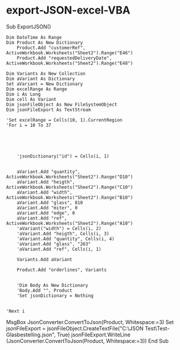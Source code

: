 # export-JSON-excel-VBA


Sub ExportJSON()

    Dim DateTime As Range
    Dim Product As New Dictionary
        Product.Add "customerRef", ActiveWorkbook.Worksheets("Sheet2").Range("E46")
        Product.Add "requestedDeliveryDate", ActiveWorkbook.Worksheets("Sheet2").Range("E48")
    
    Dim Variants As New Collection
    Dim aVariant As Dictionary
    Set aVariant = New Dictionary
    Dim excelRange As Range
    Dim i As Long
    Dim cell As Variant
    Dim jsonFileObject As New FileSystemObject
    Dim jsonFileExport As TextStream
    
    'Set excelRange = Cells(10, 1).CurrentRegion
    'For i = 10 To 37
    
 
    
    
    
        'jsonDictionary("id") = Cells(i, 1)
        
        
        aVariant.Add "quantity", ActiveWorkbook.Worksheets("Sheet2").Range("D10")
        aVariant.Add "heigth", ActiveWorkbook.Worksheets("Sheet2").Range("C10")
        aVariant.Add "width", ActiveWorkbook.Worksheets("Sheet2").Range("B10")
        aVariant.Add "glass", 810
        aVariant.Add "miter", 0
        aVariant.Add "edge", 0
        aVariant.Add "ref", ActiveWorkbook.Worksheets("Sheet2").Range("A10")
        'aVariant("width") = Cells(i, 2)
        'aVariant.Add "heigth", Cells(i, 3)
        'aVariant.Add "quantity", Cells(i, 4)
        'aVariant.Add "glass", "263"
        'aVariant.Add "ref", Cells(i, 1)
        
        Variants.Add aVariant
        
        Product.Add "orderlines", Variants
        
    
        'Dim Body As New Dictionary
        'Body.Add "", Product
        'Set jsonDictionary = Nothing
    

    'Next i
    

MsgBox JsonConverter.ConvertToJson(Product, Whitespace:=3)
Set jsonFileExport = jsonFileObject.CreateTextFile("C:\JSON Test\Test-Glasbestelling.json", True)
    jsonFileExport.WriteLine (JsonConverter.ConvertToJson(Product, Whitespace:=3))
End Sub 
